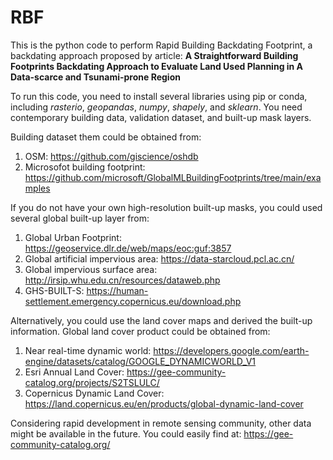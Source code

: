 # RBF
This is the python code to perform Rapid Building Backdating Footprint, a backdating approach proposed by article:
**A Straightforward Building Footprints Backdating Approach to Evaluate Land Used Planning in A Data-scarce and Tsunami-prone Region**

To run this code, you need to install several libraries using pip or conda, including _rasterio_, _geopandas_, _numpy_, _shapely_, and _sklearn_. 
You need contemporary building data, validation dataset, and built-up mask layers. 

Building dataset them could be obtained from:
1. OSM: https://github.com/giscience/oshdb
2. Microsofot building footprint: https://github.com/microsoft/GlobalMLBuildingFootprints/tree/main/examples

If you do not have your own high-resolution built-up masks, you could used several global built-up layer from:
1. Global Urban Footprint: https://geoservice.dlr.de/web/maps/eoc:guf:3857
2. Global artificial impervious area: https://data-starcloud.pcl.ac.cn/
3. Global impervious surface area: http://irsip.whu.edu.cn/resources/dataweb.php
4. GHS-BUILT-S: https://human-settlement.emergency.copernicus.eu/download.php

Alternatively, you could use the land cover maps and derived the built-up information. Global land cover product could be obtained from:
1. Near real-time dynamic world: https://developers.google.com/earth-engine/datasets/catalog/GOOGLE_DYNAMICWORLD_V1
2. Esri Annual Land Cover: https://gee-community-catalog.org/projects/S2TSLULC/
3. Copernicus Dynamic Land Cover: https://land.copernicus.eu/en/products/global-dynamic-land-cover

Considering rapid development in remote sensing community, other data might be available in the future. You could easily find at: https://gee-community-catalog.org/

